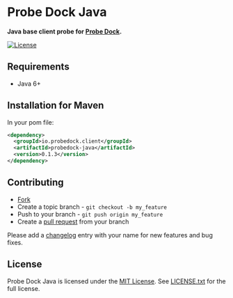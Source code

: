 # Probe Dock Java

**Java base client probe for [Probe Dock](https://github.com/probedock/probedock).**

[![License](https://img.shields.io/github/license/probedock/probedock-java.svg)](LICENSE.txt)

## Requirements

* Java 6+

## Installation for Maven

In your pom file:

```xml
<dependency>
  <groupId>io.probedock.client</groupId>
  <artifactId>probedock-java</artifactId>
  <version>0.1.3</version>
</dependency>
```
## Contributing

* [Fork](https://help.github.com/articles/fork-a-repo)
* Create a topic branch - `git checkout -b my_feature`
* Push to your branch - `git push origin my_feature`
* Create a [pull request](http://help.github.com/pull-requests/) from your branch

Please add a [changelog](CHANGELOG.md) entry with your name for new features and bug fixes.

## License

Probe Dock Java is licensed under the [MIT License](http://opensource.org/licenses/MIT).
See [LICENSE.txt](LICENSE.txt) for the full license.
